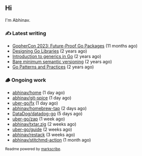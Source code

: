 ## Hi

I'm Abhinav.

### ✍️ Latest writing


- [GopherCon 2023: Future-Proof Go Packages](https://abhinavg.net/2023/09/27/future-proof-packages/) (11 months ago)
- [Designing Go Libraries](https://abhinavg.net/2022/12/06/designing-go-libraries/) (2 years ago)
- [Introduction to generics in Go](https://abhinavg.net/2022/11/23/generics-intro/) (2 years ago)
- [Bare minimum semantic versioning](https://abhinavg.net/2022/11/07/semver/) (2 years ago)
- [Go Patterns and Practices](https://abhinavg.net/2022/09/19/go-patterns-and-practices-talk/) (2 years ago)

### 🪵 Ongoing work


- [abhinav/home](https://github.com/abhinav/home) (1 day ago)
- [abhinav/git-spice](https://github.com/abhinav/git-spice) (1 day ago)
- [uber-go/fx](https://github.com/uber-go/fx) (1 day ago)
- [abhinav/homebrew-tap](https://github.com/abhinav/homebrew-tap) (2 days ago)
- [DataDog/datadog-go](https://github.com/DataDog/datadog-go) (5 days ago)
- [uber-go/zap](https://github.com/uber-go/zap) (1 week ago)
- [abhinav/txtar.zig](https://github.com/abhinav/txtar.zig) (2 weeks ago)
- [uber-go/guide](https://github.com/uber-go/guide) (2 weeks ago)
- [abhinav/restack](https://github.com/abhinav/restack) (3 weeks ago)
- [abhinav/stitchmd-action](https://github.com/abhinav/stitchmd-action) (1 month ago)

<sub>Readme powered by [markscribe](https://github.com/muesli/markscribe).</sub>
